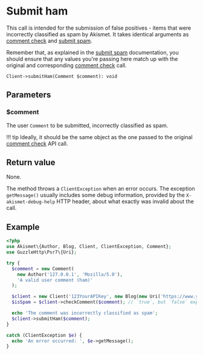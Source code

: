 # Submit ham
This call is intended for the submission of false positives - items that were incorrectly classified as spam by Akismet. It takes identical arguments as [comment check](comment_check.md) and [submit spam](submit_spam.md).

Remember that, as explained in the [submit spam](submit_spam.md) documentation, you should ensure that any values you're passing here match up with the original and corresponding [comment check](comment_check.md) call.

```
Client->submitHam(Comment $comment): void
```

## Parameters

### $comment
The user `Comment` to be submitted, incorrectly classified as spam.

!!! tip
    Ideally, it should be the same object as the one passed to the original [comment check](comment_check.md) API call.

## Return value
None.

The method throws a `ClientException` when an error occurs.
The exception `getMessage()` usually includes some debug information, provided by the `X-akismet-debug-help` HTTP header, about what exactly was invalid about the call.

## Example

```php
<?php
use Akismet\{Author, Blog, Client, ClientException, Comment};
use GuzzleHttp\Psr7\{Uri};

try {
  $comment = new Comment(
    new Author('127.0.0.1', 'Mozilla/5.0'),
    'A valid user comment (ham)'
  );

  $client = new Client('123YourAPIKey', new Blog(new Uri('https://www.yourblog.com')));
  $isSpam = $client->checkComment($comment); // `true`, but `false` expected.

  echo 'The comment was incorrectly classified as spam';
  $client->submitHam($comment);
}

catch (ClientException $e) {
  echo 'An error occurred: ', $e->getMessage();
}
```
